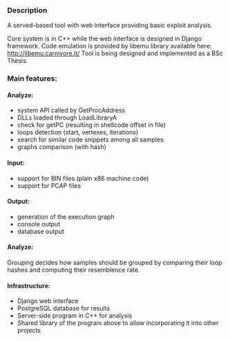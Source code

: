 ### Description

A served-based tool with web interface providing basic exploit analysis.

Core system is in C++ while the web interface is designed in Django framework. Code emulation is provided by libemu library available here: http://libemu.carnivore.it/
Tool is being designed and implemented as a BSc Thesis.

### Main features:

#### Analyze:

 * system API called by GetProcAddress
 * DLLs loaded through LoadLibraryA
 * check for getPC (resulting in shellcode offset in file)
 * loops detection (start, vertexes, iterations)
 * search for similar code snippets among all samples
 * graphs comparison (with hash)

#### Input:

 * support for BIN files (plain x86 machine code)
 * support for PCAP files
 
#### Output:

 * generation of the execution graph
 * console output
 * database output

#### Analyze:

Grouping decides how samples should be grouped by comparing their loop hashes and computing their resemblence rate.

#### Infrastructure:

 * Django web interface
 * PostgreSQL database for results
 * Server-side program in C++ for analysis
 * Shared library of the program above to allow incorporating it into other projects
